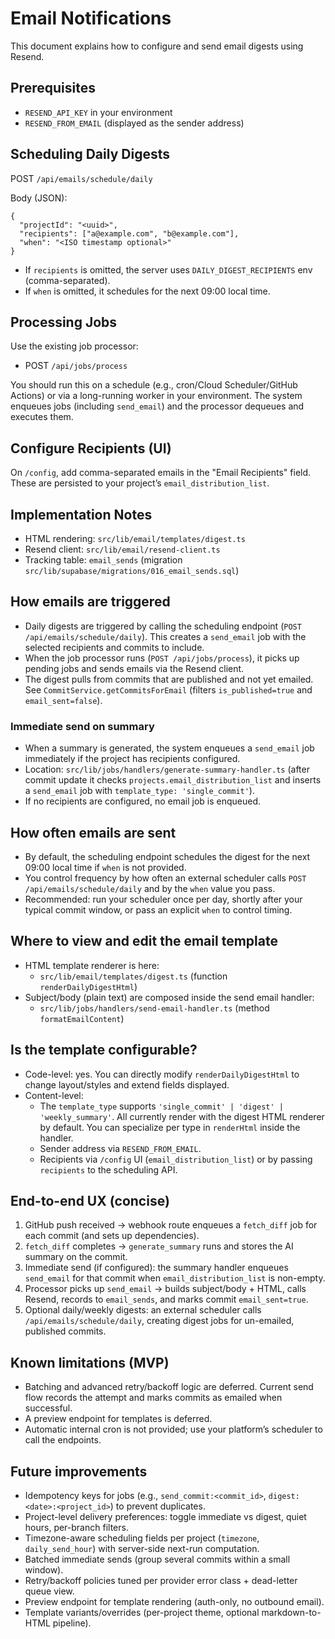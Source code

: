 # Email Notifications

This document explains how to configure and send email digests using Resend.

## Prerequisites

- `RESEND_API_KEY` in your environment
- `RESEND_FROM_EMAIL` (displayed as the sender address)

## Scheduling Daily Digests

POST `/api/emails/schedule/daily`

Body (JSON):

```
{
  "projectId": "<uuid>",
  "recipients": ["a@example.com", "b@example.com"],
  "when": "<ISO timestamp optional>"
}
```

- If `recipients` is omitted, the server uses `DAILY_DIGEST_RECIPIENTS` env (comma-separated).
- If `when` is omitted, it schedules for the next 09:00 local time.

## Processing Jobs

Use the existing job processor:

- POST `/api/jobs/process`

You should run this on a schedule (e.g., cron/Cloud Scheduler/GitHub Actions) or via a long-running worker in your environment. The system enqueues jobs (including `send_email`) and the processor dequeues and executes them.

## Configure Recipients (UI)

On `/config`, add comma-separated emails in the "Email Recipients" field. These are persisted to your project’s `email_distribution_list`.

## Implementation Notes

- HTML rendering: `src/lib/email/templates/digest.ts`
- Resend client: `src/lib/email/resend-client.ts`
- Tracking table: `email_sends` (migration `src/lib/supabase/migrations/016_email_sends.sql`)

## How emails are triggered

- Daily digests are triggered by calling the scheduling endpoint (`POST /api/emails/schedule/daily`). This creates a `send_email` job with the selected recipients and commits to include.
- When the job processor runs (`POST /api/jobs/process`), it picks up pending jobs and sends emails via the Resend client.
- The digest pulls from commits that are published and not yet emailed. See `CommitService.getCommitsForEmail` (filters `is_published=true` and `email_sent=false`).

### Immediate send on summary

- When a summary is generated, the system enqueues a `send_email` job immediately if the project has recipients configured.
- Location: `src/lib/jobs/handlers/generate-summary-handler.ts` (after commit update it checks `projects.email_distribution_list` and inserts a `send_email` job with `template_type: 'single_commit'`).
- If no recipients are configured, no email job is enqueued.

## How often emails are sent

- By default, the scheduling endpoint schedules the digest for the next 09:00 local time if `when` is not provided.
- You control frequency by how often an external scheduler calls `POST /api/emails/schedule/daily` and by the `when` value you pass.
- Recommended: run your scheduler once per day, shortly after your typical commit window, or pass an explicit `when` to control timing.

## Where to view and edit the email template

- HTML template renderer is here:
  - `src/lib/email/templates/digest.ts` (function `renderDailyDigestHtml`)
- Subject/body (plain text) are composed inside the send email handler:
  - `src/lib/jobs/handlers/send-email-handler.ts` (method `formatEmailContent`)

## Is the template configurable?

- Code-level: yes. You can directly modify `renderDailyDigestHtml` to change layout/styles and extend fields displayed.
- Content-level:
  - The `template_type` supports `'single_commit' | 'digest' | 'weekly_summary'`. All currently render with the digest HTML renderer by default. You can specialize per type in `renderHtml` inside the handler.
  - Sender address via `RESEND_FROM_EMAIL`.
  - Recipients via `/config` UI (`email_distribution_list`) or by passing `recipients` to the scheduling API.

## End-to-end UX (concise)

1. GitHub push received → webhook route enqueues a `fetch_diff` job for each commit (and sets up dependencies).
2. `fetch_diff` completes → `generate_summary` runs and stores the AI summary on the commit.
3. Immediate send (if configured): the summary handler enqueues `send_email` for that commit when `email_distribution_list` is non-empty.
4. Processor picks up `send_email` → builds subject/body + HTML, calls Resend, records to `email_sends`, and marks commit `email_sent=true`.
5. Optional daily/weekly digests: an external scheduler calls `/api/emails/schedule/daily`, creating digest jobs for un-emailed, published commits.

## Known limitations (MVP)

- Batching and advanced retry/backoff logic are deferred. Current send flow records the attempt and marks commits as emailed when successful.
- A preview endpoint for templates is deferred.
- Automatic internal cron is not provided; use your platform’s scheduler to call the endpoints.

## Future improvements

- Idempotency keys for jobs (e.g., `send_commit:<commit_id>`, `digest:<date>:<project_id>`) to prevent duplicates.
- Project-level delivery preferences: toggle immediate vs digest, quiet hours, per-branch filters.
- Timezone-aware scheduling fields per project (`timezone`, `daily_send_hour`) with server-side next-run computation.
- Batched immediate sends (group several commits within a small window).
- Retry/backoff policies tuned per provider error class + dead-letter queue view.
- Preview endpoint for template rendering (auth-only, no outbound email).
- Template variants/overrides (per-project theme, optional markdown-to-HTML pipeline).
